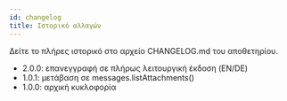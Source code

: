 ```yaml
---
id: changelog
title: Ιστορικό αλλαγών
---
```


Δείτε το πλήρες ιστορικό στο αρχείο CHANGELOG.md του αποθετηρίου.

- 2.0.0: επανεγγραφή σε πλήρως λειτουργική έκδοση (EN/DE)
- 1.0.1: μετάβαση σε messages.listAttachments()
- 1.0.0: αρχική κυκλοφορία
